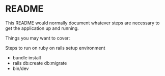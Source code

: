# README

This README would normally document whatever steps are necessary to get the
application up and running.

Things you may want to cover:

Steps to run on ruby on rails setup environment
* bundle install
* rails db:create db:migrate
* bin/dev
